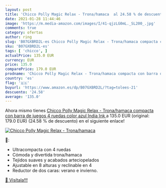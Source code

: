 ```yaml
---
layout: post
title: 'Chicco Polly Magic Relax - Trona/hamaca  al 24.58 % de descuento'
date: 2021-01-28 11:44:46
image: 'https://m.media-amazon.com/images/I/41-qjzLG0mL._SL200_.jpg'
comments: true
category: ofertas
author: ring
slug: 'B07GXBRD2L-es Chicco Polly Magic Relax - Trona/hamaca compacta con barra...'
sku: 'B07GXBRD2L-es'
tags: [ 'chicco', ]
actualPrice: 135.0 EUR
currency: EUR
price: 135.0
comparePrice: 179.0 EUR
prodname: 'Chicco Polly Magic Relax - Trona/hamaca compacta con barra de juegos  4 ruedas  color azul  India Ink '
country: 'es'
flag: '🇪🇸'
buyurl: 'https://www.amazon.es/dp/B07GXBRD2L/?tag=tolees-21'
descuento: '24.58'
average: '135.0'
---
```


Ahora mismo tienes [Chicco Polly Magic Relax - Trona/hamaca compacta con barra de juegos  4 ruedas  color azul  India Ink ](https://www.amazon.es/dp/B07GXBRD2L/?tag=tolees-21) a 135.0 EUR (original: 179.0 EUR) (24.58 %  de descuento) en el siguiente enlace!

[![Chicco Polly Magic Relax - Trona/hamaca ](https://m.media-amazon.com/images/I/41-qjzLG0mL._SL200_.jpg)](https://www.amazon.es/dp/B07GXBRD2L/?tag=tolees-21)

🔎:

- Ultracompacta con 4 ruedas
- Cómoda y divertida trona/hamaca
- Tejidos suaves y acabados arteciopelados
- Ajustable en 8 alturas y reclinable en 4
- Reductor de dos caras: verano e invierno.

[🛒 Visítala!!!](https://www.amazon.es/dp/B07GXBRD2L/?tag=tolees-21)
